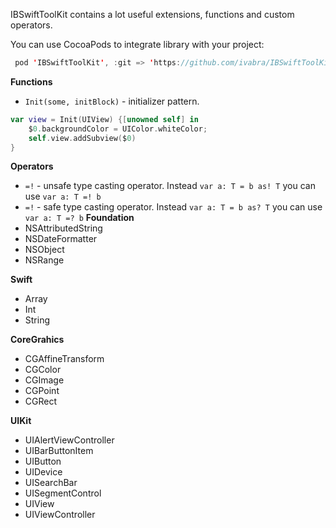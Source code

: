 IBSwiftToolKit contains a lot useful extensions, functions and custom operators.

You can use CocoaPods to integrate library with your project:
```swift
 pod 'IBSwiftToolKit', :git => 'https://github.com/ivabra/IBSwiftToolKit'
```
**Functions**
- `Init(some, initBlock)` - initializer pattern.
```swift
var view = Init(UIView) {[unowned self] in
	$0.backgroundColor = UIColor.whiteColor;
	self.view.addSubview($0)
}
```
**Operators**
- `=!` - unsafe type casting operator. Instead `var a: T = b as! T` you can use `var a: T =! b` 
- `=!` - safe type casting operator. Instead `var a: T = b as? T` you can use `var a: T =? b` 
**Foundation**
- NSAttributedString
- NSDateFormatter
- NSObject
- NSRange

**Swift**
- Array
- Int
- String

**CoreGrahics**
- CGAffineTransform
- CGColor
- CGImage
- CGPoint
- CGRect

**UIKit**
- UIAlertViewController
- UIBarButtonItem
- UIButton
- UIDevice
- UISearchBar
- UISegmentControl
- UIView
- UIViewController
